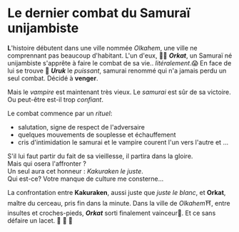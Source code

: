 # Le dernier combat du Samuraï unijambiste 

__L__'histoire débutent dans une ville nommée _Olkahem_, une ville ne comprennant pas beaucoup d'habitant. L'un d'eux, :mage_man: __*Orkat*__, un Samuraï né unijambiste s'apprête à faire le combat de sa vie.. _litéralement_.:scream: En face de lui se trouve :vampire: __*Uruk*__ le *puissant*, samurai renommé qui n'a jamais perdu un seul combat. 
Décidé à __venger__.

Mais le *vampire* est maintenant très vieux.
Le *samurai* est sûr de sa victoire.
Ou peut-être est-il trop _confiant_.

Le combat commence par un _rituel_:
* salutation, signe de respect de l'adversaire
* quelques mouvements de souplesse et échauffement
* cris d'intimidation
le samurai et le vampire courent l'un vers l'autre et ...

S'il lui faut partir du fait de sa vieillesse, il partira dans la gloire.  
Mais qui osera l'affronter ?  
 Un seul aura cet honneur : *Kakuraken le juste*.  
Qui est-ce? Votre manque de culture me consterne...

La confrontation entre **Kakuraken**, aussi juste que *juste le blanc*, et **Orkat**, maître du cerceau, pris fin dans la minute. Dans la ville de *Olkahem*:shinto_shrine:, entre insultes et croches-pieds, __*Orkat*__ sorti finalement vainceur:1st_place_medal:. Et ce sans défaire un lacet. :foot: :foot: :foot:

